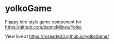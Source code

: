 # yolkoGame


Flappy bird style game component for https://github.com/dannyMilnes/Yolko


View live at https://msearle00.github.io/yolkoGame/
